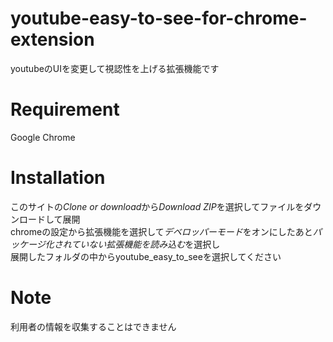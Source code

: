 # youtube-easy-to-see-for-chrome-extension
youtubeのUIを変更して視認性を上げる拡張機能です

# Requirement
Google Chrome

# Installation
このサイトの*Clone or download*から*Download ZIP*を選択してファイルをダウンロードして展開  
chromeの設定から拡張機能を選択して*デベロッパーモード*をオンにしたあと*パッケージ化されていない拡張機能を読み込む*を選択し  
展開したフォルダの中からyoutube_easy_to_seeを選択してください  

# Note
利用者の情報を収集することはできません
